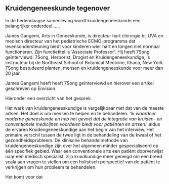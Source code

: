 ## Kruidengeneeskunde tegenover 

In de hedendaagse samenleving wordt kruidengeneeskunde een belangrijker onderdeel......

James Gangemi, Arts in Geneeskunde, is directeur hart chirurgie bij UVA en medisch directeur van het pediatrische ECMO-programma dat levensondersteuning biedt voor kinderen wier hart en longen niet normaal functioneren. Zijn functietitel is 'Associate Professor'. Hij heeft 7Song geïnterviewd. 7Song, Herborist, Drogist en Kruidengeneeskundige, is instructeur bij de Northeast School of Botanical Medicine, Ithaca, New York. 7Song bestudeerd planten, mensen en kruidengeneeskunde voor meer dan 20 jaar. 

James Gangemi heeft heeft 7Song geïnterviewd en hierover een artikel geschreven op Envision. 

Hieronder een overzicht van het gesprek.

Het werk van kruidengeneeskundige is vergelijkbaar met dat van de meeste artsen. Het doel is om mensen te helpen en te behandelen. '_Ik waardeer moderne geneeskunde en heb het gevoel dat de integratie van kruiden- en conventionele medicijnen voordelen biedt voor patiënten en artsen._' aldus de ervaren Kruidengeneeskundige aan het begin van het interview. Het primaire verschil tussen de twee ligt in de behandeling van de kwaal of het gezondheidsprobleem. De klinische behandelmethode van kruidengeneeskundige zijn over het algemeen minder gespecialiseerd op één specifiek gebied. Waar een conventionele arts een patiënt doorverwijst naar een medisch specialist, zijn kruidkundige meer geneigd om een breed scala aan vragen te stellen om een holistisch perspectief van de patiënt te verkrijgen om hun probleem te behandelen.

Het komt voor dat 
